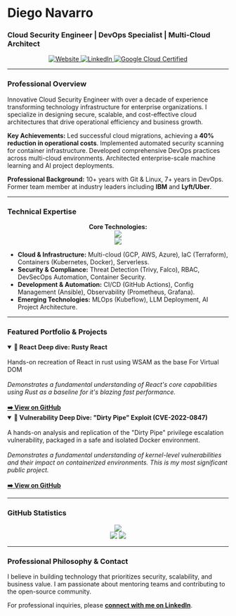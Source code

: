 # Diego Navarro
### Cloud Security Engineer | DevOps Specialist | Multi-Cloud Architect

<p align="center">
  <a href="https://diegonavarro.dev" target="_blank">
    <img src="https://img.shields.io/badge/Website-diegonavarro.dev-blue?style=for-the-badge&logo=google-chrome" alt="Website"/>
  </a>
  <a href="https://www.linkedin.com/in/diego-navarro-b00a411a9/" target="_blank">
    <img src="https://img.shields.io/badge/LinkedIn-Profile-0A66C2?style=for-the-badge&logo=linkedin" alt="LinkedIn"/>
  </a>
  <a href="https://www.credly.com/users/diego-a-navarro/badges" target="_blank">
    <img src="https://img.shields.io/badge/Google_Cloud-Certified_Professional-4285F4?style=for-the-badge&logo=google-cloud" alt="Google Cloud Certified"/>
  </a>
</p>

---

### Professional Overview

Innovative Cloud Security Engineer with over a decade of experience transforming technology infrastructure for enterprise organizations. I specialize in designing secure, scalable, and cost-effective cloud architectures that drive operational efficiency and business growth.

**Key Achievements:** Led successful cloud migrations, achieving a **40% reduction in operational costs**. Implemented automated security scanning for container infrastructure. Developed comprehensive DevOps practices across multi-cloud environments. Architected enterprise-scale machine learning and AI project deployments.

**Professional Background:** 10+ years with Git & Linux, 7+ years in DevOps. Former team member at industry leaders including **IBM** and **Lyft/Uber**.

---

### Technical Expertise

<p align="center">
  <strong>Core Technologies:</strong><br>
  <a href="https://skillicons.dev">
    <img src="https://skillicons.dev/icons?i=aws,gcp,docker,kubernetes,terraform,linux,git,github,bash" />
    <br>
    <img src="https://skillicons.dev/icons?i=python,go,githubactions,ansible,grafana,prometheus,elixir,idea" />
  </a>
</p>

*   **Cloud & Infrastructure:** Multi-cloud (GCP, AWS, Azure), IaC (Terraform), Containers (Kubernetes, Docker), Serverless.
*   **Security & Compliance:** Threat Detection (Trivy, Falco), RBAC, DevSecOps Automation, Container Security.
*   **Development & Automation:** CI/CD (GitHub Actions), Config Management (Ansible), Observability (Prometheus, Grafana).
*   **Emerging Technologies:** MLOps (Kubeflow), LLM Deployment, AI Project Architecture.

---

### Featured Portfolio & Projects


<details open>
<summary><strong><g-emoji class="g-emoji" alias="microscope" fallback-src="https://github.githubassets.com/images/icons/emoji/unicode/1f52c.png">🔬</g-emoji> React Deep dive: Rusty React</strong></summary>
<br>
Hands-on recreation of React in rust using WSAM as the base For Virtual DOM
<br><br>
<i>Demonstrates a fundamental understanding of React's core capabilities using Rust as a baseline for it's blazing fast performance.</i>
<br><br>
<b><a href="https://github.com/mrchucu1/rusty-react">➡️ View on GitHub</a></b>
</details>

<details open>
<summary><strong><g-emoji class="g-emoji" alias="microscope" fallback-src="https://github.githubassets.com/images/icons/emoji/unicode/1f52c.png">🔬</g-emoji> Vulnerability Deep Dive: "Dirty Pipe" Exploit (CVE-2022-0847)</strong></summary>
<br>
A hands-on analysis and replication of the "Dirty Pipe" privilege escalation vulnerability, packaged in a safe and isolated Docker environment.
<br><br>
<i>Demonstrates a fundamental understanding of kernel-level vulnerabilities and their impact on containerized environments. This is my most significant public project.</i>
<br><br>
<b><a href="https://github.com/mrchucu1/CVE-2022-0847-Docker">➡️ View on GitHub</a></b>
</details>

---

### GitHub Statistics

<p align="center">
  <img src="https://github-readme-stats.vercel.app/api?username=mrchucu1&show_icons=true&theme=dark&include_all_commits=true&count_private=true"/>
  <br>
  <img src="https://github-readme-stats.vercel.app/api/top-langs/?username=mrchucu1&layout=compact&langs_count=8&theme=dark"/>
  <img src="https://github-readme-streak-stats.herokuapp.com?user=mrchucu1&theme=dark&mode=weekly" />
</p>

---

### Professional Philosophy & Contact

I believe in building technology that prioritizes security, scalability, and business value. I am passionate about mentoring teams and contributing to the open-source community.

For professional inquiries, please **[connect with me on LinkedIn](https://www.linkedin.com/in/diego-navarro-b00a411a9/)**.
